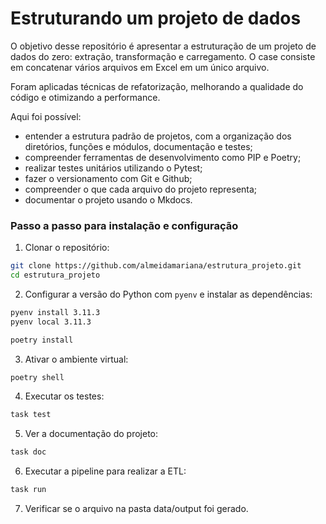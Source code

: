 # Estruturando um projeto de dados

 
 O objetivo desse repositório é apresentar a estruturação de um projeto de dados do zero: extração, transformação e carregamento. O case consiste em concatenar vários arquivos em Excel em um único arquivo.
 
 Foram aplicadas técnicas de refatorização, melhorando a qualidade do código e otimizando a performance.

Aqui foi possível:

* entender a estrutura padrão de projetos, com a organização dos diretórios, funções e módulos, documentação e testes;
* compreender ferramentas de desenvolvimento como PIP e Poetry;
* realizar testes unitários utilizando o Pytest;
* fazer o versionamento com Git e Github;
* compreender o que cada arquivo do projeto representa;
* documentar o projeto usando o Mkdocs. 


### Passo a passo para instalação e configuração

1. Clonar o repositório:

```bash
git clone https://github.com/almeidamariana/estrutura_projeto.git
cd estrutura_projeto
```

2. Configurar a versão do Python com `pyenv` e instalar as dependências:

```bash
pyenv install 3.11.3
pyenv local 3.11.3
```

```bash
poetry install
```

3. Ativar o ambiente virtual:

```bash
poetry shell
```

4. Executar os testes:

```bash
task test
```

5. Ver a documentação do projeto:

```bash
task doc
```

6. Executar a pipeline para realizar a ETL:

```bash
task run
```

7. Verificar se o arquivo na pasta data/output foi gerado.
